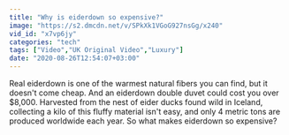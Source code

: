 ```yaml
---
title: "Why is eiderdown so expensive?"
image: "https://s2.dmcdn.net/v/SPkXk1VGoG927nsGg/x240"
vid_id: "x7vp6jy"
categories: "tech"
tags: ["Video","UK Original Video","Luxury"]
date: "2020-08-26T12:54:07+03:00"
---
```

Real eiderdown is one of the warmest natural fibers you can find, but it doesn't come cheap. And an eiderdown double duvet could cost you over $8,000. Harvested from the nest of eider ducks found wild in Iceland, collecting a kilo of this fluffy material isn't easy, and only 4 metric tons are produced worldwide each year. So what makes eiderdown so expensive?
